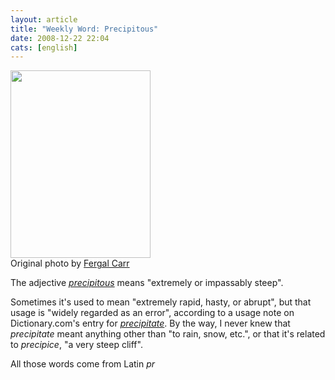 ```yaml
---
layout: article
title: "Weekly Word: Precipitous"
date: 2008-12-22 22:04
cats: [english]
---
```

<div class="left"><img src="http://learningnerd.com/images/precipitous.jpg" alt="" width="224" height="300" /><div class="caption">Original photo by <a href="http://flickr.com/photos/fergiec/103283314/" title="Cliff Edge in Galway">Fergal Carr</a></div></div>

The adjective <em><a href="http://dictionary.reference.com/browse/precipitous">precipitous</a></em> means "extremely or impassably steep".

Sometimes it's used to mean "extremely rapid, hasty, or abrupt", but that usage is "widely regarded as an error", according to a usage note on Dictionary.com's entry for <em><a href="http://dictionary.reference.com/browse/precipitate">precipitate</a></em>. By the way, I never knew that <em>precipitate</em> meant anything other than "to rain, snow, etc.", or that it's related to <em>precipice</em>, "a very steep cliff".

All those words come from Latin <em>pr
